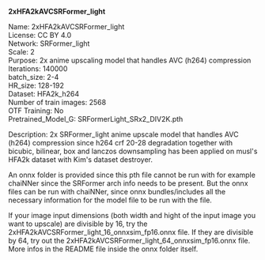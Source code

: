 **2xHFA2kAVCSRFormer_light**

Name: 2xHFA2kAVCSRFormer_light  
License: CC BY 4.0  
Network: SRFormer_light  
Scale: 2  
Purpose: 2x anime upscaling model that handles AVC (h264) compression   
Iterations: 140000  
batch_size: 2-4  
HR_size: 128-192  
Dataset: HFA2k_h264  
Number of train images: 2568  
OTF Training: No  
Pretrained_Model_G: SRFormerLight_SRx2_DIV2K.pth  

Description: 2x SRFormer_light anime upscale model that handles AVC (h264) compression since h264 crf 20-28 degradation together with bicubic, bilinear, box and lanczos downsampling has been applied on musl's HFA2k dataset with Kim's dataset destroyer.  

An onnx folder is provided since this pth file cannot be run with for example chaiNNer since the SRFormer arch info needs to be present. But the onnx files can be run with chaiNNer, since onnx bundles/includes all the necessary information for the model file to be run with the file.

If your image input dimensions (both width and hight of the input image you want to upscale) are divisible by 16, try the 2xHFA2kAVCSRFormer_light_16_onnxsim_fp16.onnx file. If they are divisible by 64, try out the 2xHFA2kAVCSRFormer_light_64_onnxsim_fp16.onnx file. More infos in the README file inside the onnx folder itself.
